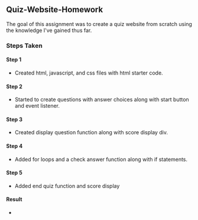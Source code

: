 ## Quiz-Website-Homework

The goal of this assignment was to create a quiz website from scratch using the knowledge I've gained thus far.

### Steps Taken

#### Step 1
- Created html, javascript, and css files with html starter code.

#### Step 2
- Started to create questions with answer choices along with start button and event listener.

#### Step 3
- Created display question function along with score display div.

#### Step 4
- Added for loops and a check answer function along with if statements.

#### Step 5
- Added end quiz function and score display

#### Result
- 